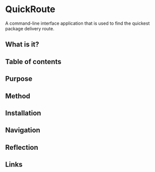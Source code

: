 # QuickRoute
A command-line interface application that is used to find the quickest package delivery route.

## What is it?

## Table of contents

## Purpose

## Method

## Installation

## Navigation

## Reflection

## Links
